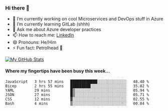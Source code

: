 ### Hi there 👋

- 🔭 I’m currently working on cool Microservices and DevOps stuff in Azure
- 🌱 I’m currently learning GitLab (shhh)
- 💬 Ask me about Azure developer practices
- 📫 How to reach me: [LinkedIn](https://www.linkedin.com/in/gordonbyers/)
- 😄 Pronouns: He/Him 
- ⚡ Fun fact: Petrolhead 🚙

[![My GitHub Stats](https://github-readme-stats.vercel.app/api/?username=gordonby&count_private=true&theme=tokyonight&showicons=true)]()
<!--[![My GitHub Language Stats](https://github-readme-stats.vercel.app/api/top-langs/?username=gordonby&langs_count=5&theme=tokyonight)]()-->

#### Where my fingertips have been busy this week... 
<!--START_SECTION:waka-->

```text
JavaScript   3 hrs 57 mins   ████████████░░░░░░░░░░░░░   48.40 %
Bicep        2 hrs 55 mins   █████████░░░░░░░░░░░░░░░░   35.82 %
YAML         29 mins         █▒░░░░░░░░░░░░░░░░░░░░░░░   05.94 %
JSON         27 mins         █▒░░░░░░░░░░░░░░░░░░░░░░░   05.71 %
CSS          12 mins         ▓░░░░░░░░░░░░░░░░░░░░░░░░   02.55 %
Bash         4 mins          ▒░░░░░░░░░░░░░░░░░░░░░░░░   00.84 %
```

<!--END_SECTION:waka-->
